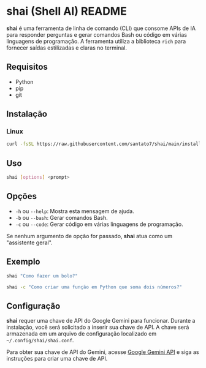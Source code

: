 # shai (Shell AI) README

**shai** é uma ferramenta de linha de comando (CLI) que consome APIs de IA para responder perguntas e gerar comandos Bash ou código em várias linguagens de programação. A ferramenta utiliza a biblioteca `rich` para fornecer saídas estilizadas e claras no terminal.

## Requisitos

- Python
- pip
- git

## Instalação

### Linux

```sh
curl -fsSL https://raw.githubusercontent.com/santato7/shai/main/install.sh | bash
```

## Uso

```sh
shai [options] <prompt>
```

## Opções

- `-h` ou `--help`: Mostra esta mensagem de ajuda.
- `-b` ou `--bash`: Gerar comandos Bash.
- `-c` ou `--code`: Gerar código em várias linguagens de programação.

Se nenhum argumento de opção for passado, **shai** atua como um "assistente geral".

## Exemplo

```sh
shai "Como fazer um bolo?"
```

```sh
shai -c "Como criar uma função em Python que soma dois números?"
```

## Configuração

**shai** requer uma chave de API do Google Gemini para funcionar. Durante a instalação, você será solicitado a inserir sua chave de API. A chave será armazenada em um arquivo de configuração localizado em `~/.config/shai/shai.conf`.

Para obter sua chave de API do Gemini, acesse [Google Gemini API](https://developers.generativeai.google/documentation) e siga as instruções para criar uma chave de API.
